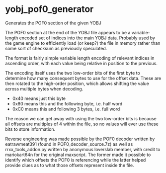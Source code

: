 # yobj_pof0_generator
Generates the POF0 section of the given YOBJ

The POF0 section at the end of the YOBJ file appears to be a variable-length
encoded set of indices into the main YOBJ data. Probably used by the game
engine to efficiently load (or keep?) the file in memory rather than some sort
of checksum as previously speculated.

The format is fairly simple variable length encoding of relevant indices in
ascending order, with each value being relative in position to the previous.

The encoding itself uses the two low-order bits of the first byte to determine
how many consequent bytes to use for the offset data. These are then rotated
to the high-order position, which allows shifting the value across multiple
bytes when decoding.

* 0x40 means just this byte
* 0x80 means this and the following byte, i.e. half word
* 0xC0 means this and following 3 bytes, i.e. full word

The reason we can get away with using the two low-order bits is because all
offsets are multiples of 4 within the file, so no values will ever use these
bits to store information.

Reverse engineering was made possible by the POF0 decoder written by eatrawmeat391
(found in POF0_decoder_source.7z) as well as rrxx_tools_addon.py written by
anonymous loverslab member, with credit to mariokart64n for the original maxscript.
The former made it possible to identify which offsets the POF0 is referencing while
the latter helped provide clues as to what those offsets represent inside the file.
